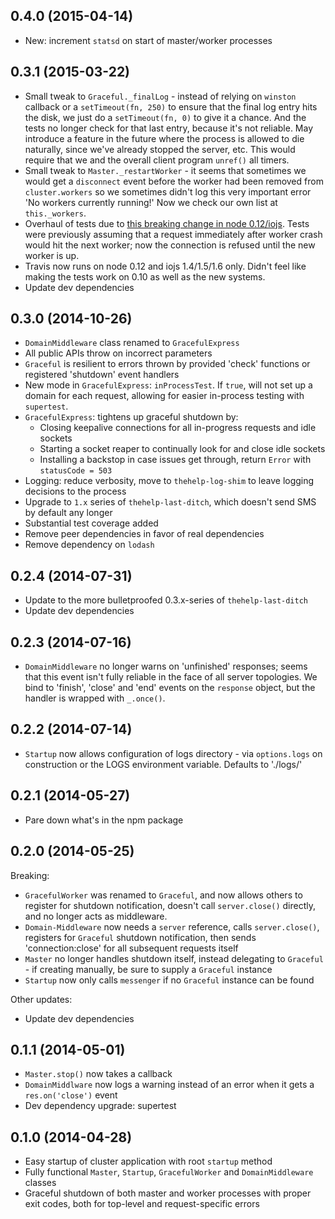 ## 0.4.0 (2015-04-14)

* New: increment `statsd` on start of master/worker processes

## 0.3.1 (2015-03-22)

* Small tweak to `Graceful._finalLog` - instead of relying on `winston` callback or a `setTimeout(fn, 250)` to ensure that the final log entry hits the disk, we just do a `setTimeout(fn, 0)` to give it a chance. And the tests no longer check for that last entry, because it's not reliable. May introduce a feature in the future where the process is allowed to die naturally, since we've already stopped the server, etc. This would require that we and the overall client program `unref()` all timers.
* Small tweak to `Master._restartWorker` - it seems that sometimes we would get a `disconnect` event before the worker had been removed from `cluster.workers` so we sometimes didn't log this very important error 'No workers currently running!' Now we check our own list at `this._workers`.
* Overhaul of tests due to [this breaking change in node 0.12/iojs](https://github.com/joyent/node/issues/10427). Tests were previously assuming that a request immediately after worker crash would hit the next worker; now the connection is refused until the new worker is up.
* Travis now runs on node 0.12 and iojs 1.4/1.5/1.6 only. Didn't feel like making the tests work on 0.10 as well as the new systems.
* Update dev dependencies

## 0.3.0 (2014-10-26)

* `DomainMiddleware` class renamed to `GracefulExpress`
* All public APIs throw on incorrect parameters
* `Graceful` is resilient to errors thrown by provided 'check' functions or registered 'shutdown' event handlers
* New mode in `GracefulExpress`: `inProcessTest`. If `true`, will not set up a domain for each request, allowing for easier in-process testing with `supertest`.
* `GracefulExpress`: tightens up graceful shutdown by:
  * Closing keepalive connections for all in-progress requests and idle sockets
  * Starting a socket reaper to continually look for and close idle sockets
  * Installing a backstop in case issues get through, return `Error` with `statusCode = 503`
* Logging: reduce verbosity, move to `thehelp-log-shim` to leave logging decisions to the process
* Upgrade to `1.x` series of `thehelp-last-ditch`, which doesn't send SMS by default any longer
* Substantial test coverage added
* Remove peer dependencies in favor of real dependencies
* Remove dependency on `lodash`

## 0.2.4 (2014-07-31)

* Update to the more bulletproofed 0.3.x-series of `thehelp-last-ditch`
* Update dev dependencies

## 0.2.3 (2014-07-16)

* `DomainMiddleware` no longer warns on 'unfinished' responses; seems that this event isn't fully reliable in the face of all server topologies. We bind to 'finish', 'close' and 'end' events on the `response` object, but the handler is wrapped with `_.once()`.

## 0.2.2 (2014-07-14)

* `Startup` now allows configuration of logs directory - via `options.logs` on construction or the LOGS environment variable. Defaults to './logs/'

## 0.2.1 (2014-05-27)

* Pare down what's in the npm package

## 0.2.0 (2014-05-25)

Breaking:

* `GracefulWorker` was renamed to `Graceful`, and now allows others to register for shutdown notification, doesn't call `server.close()` directly, and no longer acts as middleware.
* `Domain-Middleware` now needs a `server` reference, calls `server.close()`, registers for `Graceful` shutdown notification, then sends 'connection:close' for all subsequent requests itself
* `Master` no longer handles shutdown itself, instead delegating to `Graceful` - if creating manually, be sure to supply a `Graceful` instance
* `Startup` now only calls `messenger` if no `Graceful` instance can be found

Other updates:

* Update dev dependencies

## 0.1.1 (2014-05-01)

* `Master.stop()` now takes a callback
* `DomainMiddlware` now logs a warning instead of an error when it gets a `res.on('close')` event
* Dev dependency upgrade: supertest

## 0.1.0 (2014-04-28)

* Easy startup of cluster application with root `startup` method
* Fully functional `Master`, `Startup`, `GracefulWorker` and `DomainMiddleware` classes
* Graceful shutdown of both master and worker processes with proper exit codes, both for top-level and request-specific errors
